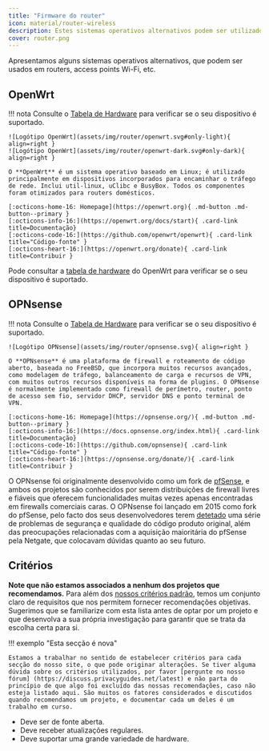 ```yaml
---
title: "Firmware do router"
icon: material/router-wireless
description: Estes sistemas operativos alternativos podem ser utilizados para proteger o seu router ou ponto de acesso Wi-Fi.
cover: router.png
---
```


Apresentamos alguns sistemas operativos alternativos, que podem ser usados em routers, access points Wi-Fi, etc.

## OpenWrt

!!! nota
    Consulte o [Tabela de Hardware](https://openwrt.org/toh/start) para verificar se o seu dispositivo é suportado.

    ![Logótipo OpenWrt](assets/img/router/openwrt.svg#only-light){ align=right }
    ![Logótipo OpenWrt](assets/img/router/openwrt-dark.svg#only-dark){ align=right }
    
    O **OpenWrt** é um sistema operativo baseado em Linux; é utilizado principalmente em dispositivos incorporados para encaminhar o tráfego de rede. Inclui util-linux, uClibc e BusyBox. Todos os componentes foram otimizados para routers domésticos.
    
    [:octicons-home-16: Homepage](https://openwrt.org){ .md-button .md-button--primary }
    [:octicons-info-16:](https://openwrt.org/docs/start){ .card-link title=Documentação}
    [:octicons-code-16:](https://github.com/openwrt/openwrt){ .card-link title="Código-fonte" }
    [:octicons-heart-16:](https://openwrt.org/donate){ .card-link title=Contribuir }

Pode consultar a [tabela de hardware](https://openwrt.org/toh/start) do OpenWrt para verificar se o seu dispositivo é suportado.

## OPNsense

!!! nota
    Consulte o [Tabela de Hardware](https://openwrt.org/toh/start) para verificar se o seu dispositivo é suportado.

    ![Logótipo OPNsense](assets/img/router/opnsense.svg){ align=right }
    
    O **OPNsense** é uma plataforma de firewall e roteamento de código aberto, baseada no FreeBSD, que incorpora muitos recursos avançados, como modelagem de tráfego, balanceamento de carga e recursos de VPN, com muitos outros recursos disponíveis na forma de plugins. O OPNsense é normalmente implementado como firewall de perímetro, router, ponto de acesso sem fio, servidor DHCP, servidor DNS e ponto terminal de VPN.
    
    [:octicons-home-16: Homepage](https://opnsense.org/){ .md-button .md-button--primary }
    [:octicons-info-16:](https://docs.opnsense.org/index.html){ .card-link title=Documentação}
    [:octicons-code-16:](https://github.com/opnsense){ .card-link title="Código-fonte" }
    [:octicons-heart-16:](https://opnsense.org/donate/){ .card-link title=Contribuir }

O OPNsense foi originalmente desenvolvido como um fork de [pfSense](https://en.wikipedia.org/wiki/PfSense), e ambos os projetos são conhecidos por serem distribuições de firewall livres e fiáveis que oferecem funcionalidades muitas vezes apenas encontradas em firewalls comerciais caras. O OPNsense foi lançado em 2015 como fork do pfSense, pelo facto dos seus desenvolvedores terem [detetado](https://docs.opnsense.org/history/thefork.html) uma série de problemas de segurança e qualidade do código produto original, além das preocupações relacionadas com a aquisição maioritária do pfSense pela Netgate, que colocavam dúvidas quanto ao seu futuro.

## Critérios

**Note que não estamos associados a nenhum dos projetos que recomendamos.** Para além dos [nossos critérios padrão](about/criteria.md), temos um conjunto claro de requisitos que nos permitem fornecer recomendações objetivas. Sugerimos que se familiarize com esta lista antes de optar por um projeto e que desenvolva a sua própria investigação para garantir que se trata da escolha certa para si.

!!! exemplo "Esta secção é nova"

    Estamos a trabalhar no sentido de estabelecer critérios para cada secção do nosso site, o que pode originar alterações. Se tiver alguma dúvida sobre os critérios utilizados, por favor [pergunte no nosso fórum] (https://discuss.privacyguides.net/latest) e não parta do princípio de que algo foi excluído das nossas recomendações, caso não esteja listado aqui. São muitos os fatores considerados e discutidos quando recomendamos um projeto, e documentar cada um deles é um trabalho em curso.

- Deve ser de fonte aberta.
- Deve receber atualizações regulares.
- Deve suportar uma grande variedade de hardware.
